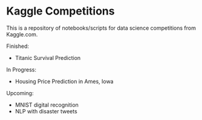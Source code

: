 # Kaggle Competitions
This is a repository of notebooks/scripts for data science competitions from Kaggle.com. 

Finished: 
* Titanic Survival Prediction

In Progress: 
* Housing Price Prediction in Ames, Iowa

Upcoming:
* MNIST digital recognition
* NLP with disaster tweets
